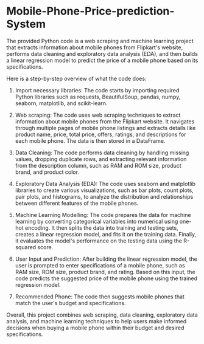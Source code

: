 # Mobile-Phone-Price-prediction-System
The provided Python code is a web scraping and machine learning project that extracts information about mobile phones from Flipkart's website, performs data cleaning and exploratory data analysis (EDA), and then builds a linear regression model to predict the price of a mobile phone based on its specifications.

Here is a step-by-step overview of what the code does:

1. Import necessary libraries: The code starts by importing required Python libraries such as requests, BeautifulSoup, pandas, numpy, seaborn, matplotlib, and scikit-learn.

2. Web scraping: The code uses web scraping techniques to extract information about mobile phones from the Flipkart website. It navigates through multiple pages of mobile phone listings and extracts details like product name, price, total price, offers, ratings, and descriptions for each mobile phone. The data is then stored in a DataFrame.

3. Data Cleaning: The code performs data cleaning by handling missing values, dropping duplicate rows, and extracting relevant information from the description column, such as RAM and ROM size, product brand, and product color.

4. Exploratory Data Analysis (EDA): The code uses seaborn and matplotlib libraries to create various visualizations, such as bar plots, count plots, pair plots, and histograms, to analyze the distribution and relationships between different features of the mobile phones.

5. Machine Learning Modelling: The code prepares the data for machine learning by converting categorical variables into numerical using one-hot encoding. It then splits the data into training and testing sets, creates a linear regression model, and fits it on the training data. Finally, it evaluates the model's performance on the testing data using the R-squared score.

6. User Input and Prediction: After building the linear regression model, the user is prompted to enter specifications of a mobile phone, such as RAM size, ROM size, product brand, and rating. Based on this input, the code predicts the suggested price of the mobile phone using the trained regression model.

7. Recommended Phone: The code then suggests mobile phones that match the user's budget and specifications.

Overall, this project combines web scraping, data cleaning, exploratory data analysis, and machine learning techniques to help users make informed decisions when buying a mobile phone within their budget and desired specifications.
